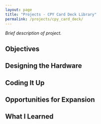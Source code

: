 ```yaml
---
layout: page
title: "Projects - CPY Card Deck Library"
permalink: /projects/cpy_card_deck/
---
```


_Brief description of project._

## Objectives

## Designing the Hardware

## Coding It Up

## Opportunities for Expansion

## What I Learned

